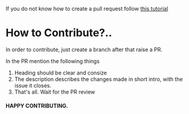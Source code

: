 <p> If you do not know how to create a pull request follow <a href="https://www.youtube.com/watch?v=rgbCcBNZcdQ">this tutorial</a></p>

<h1>How to Contribute?..</h1>

<p> In order to contribute, just create a branch after that raise a PR. </p>

In the PR mention the following things
1. Heading should be clear and consize
2. The description describes the changes made in short intro, with the issue it closes.
3. That's all. Wait for the PR review

#### HAPPY CONTRIBUTING.